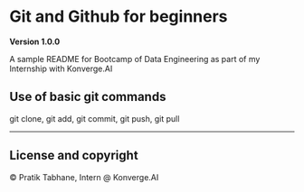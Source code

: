 # Git and Github for beginners

**Version 1.0.0**

A sample README for Bootcamp of Data Engineering as part of my Internship
with Konverge.AI

## Use of basic git commands
git clone, git add, git commit, git push, git pull 


---

## License and copyright

© Pratik Tabhane, Intern @ Konverge.AI